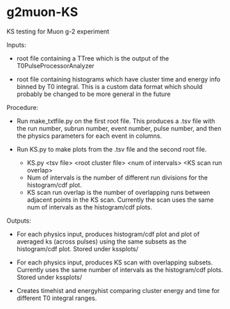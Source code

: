 # g2muon-KS
KS testing for Muon g-2 experiment

Inputs:

- root file containing a TTree which is the output of the T0PulseProcessorAnalyzer

- root file containing histograms which have cluster time and energy info binned by T0 integral.  This is a custom data format which should probably be changed to be more general in the future

Procedure:

- Run make_txtfile.py on the first root file.  This produces a .tsv file with the run number, subrun number, event number, pulse number, and then the physics parameters for each event in columns.

- Run KS.py to make plots from the .tsv file and the second root file. 
  - KS.py \<tsv file\> \<root cluster file\> \<num of intervals\> \<KS scan run overlap\>
  - Num of intervals is the number of different run divisions for the histogram/cdf plot. 
  - KS scan run overlap is the number of overlapping runs between adjacent points in the KS scan.  Currently the scan uses the same num of intervals as the histogram/cdf plots.

Outputs:

- For each physics input, produces histogram/cdf plot and plot of averaged ks (across pulses) using the same subsets as the histogram/cdf plot.  Stored under kssplots/

- For each physics input, produces KS scan with overlapping subsets.  Currently uses the same number of intervals as the histogram/cdf plots.  Stored under kssplots/

- Creates timehist and energyhist comparing cluster energy and time for different T0 integral ranges.
